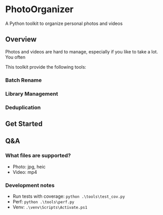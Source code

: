 # PhotoOrganizer

A Python toolkit to organize personal photos and videos

## Overview

Photos and videos are hard to manage, especially if you like to take a lot. You often 

This toolkit provide the following tools:


### Batch Rename


### Library Management


### Deduplication

## Get Started



## Q&A

### What files are supported?

- Photo: jpg, heic
- Video: mp4

### Development notes

- Run tests with coverage: `python .\tools\test_cov.py`
- Perf: `python .\tools\perf.py`
- Venv: `.\venv\Scripts\Activate.ps1`
